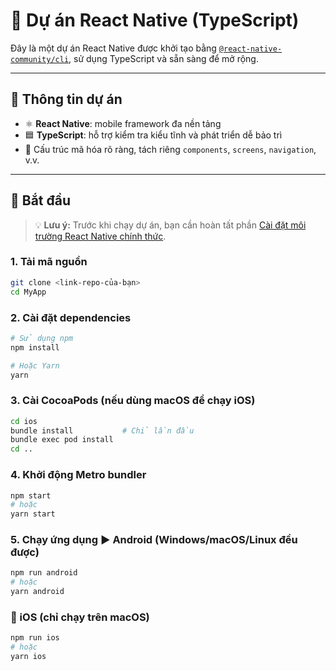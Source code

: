 # 📱 Dự án React Native (TypeScript)

Đây là một dự án React Native được khởi tạo bằng [`@react-native-community/cli`](https://github.com/react-native-community/cli), sử dụng TypeScript và sẵn sàng để mở rộng.

---

## 🔧 Thông tin dự án

- ⚛️ **React Native**: mobile framework đa nền tảng
- 🟦 **TypeScript**: hỗ trợ kiểm tra kiểu tĩnh và phát triển dễ bảo trì
- 📁 Cấu trúc mã hóa rõ ràng, tách riêng `components`, `screens`, `navigation`, v.v.

---

## 🚀 Bắt đầu

> 💡 **Lưu ý:** Trước khi chạy dự án, bạn cần hoàn tất phần [Cài đặt môi trường React Native chính thức](https://reactnative.dev/docs/environment-setup).

### 1. Tải mã nguồn

```bash
git clone <link-repo-của-bạn>
cd MyApp
```

### 2. Cài đặt dependencies
   
```bash
# Sử dụng npm
npm install

# Hoặc Yarn
yarn
```

### 3. Cài CocoaPods (nếu dùng macOS để chạy iOS)
```bash
cd ios
bundle install           # Chỉ lần đầu
bundle exec pod install
cd ..
```

### 4. Khởi động Metro bundler
```bash
npm start
# hoặc
yarn start
```

### 5. Chạy ứng dụng ▶️ Android (Windows/macOS/Linux đều được)
```bash
npm run android
# hoặc
yarn android
```

### 🍏 iOS (chỉ chạy trên macOS)
```bash
npm run ios
# hoặc
yarn ios
```

